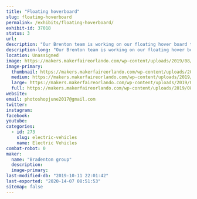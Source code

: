 ```yaml
---
title: "Floating hoverboard"
slug: floating-hoverboard
permalink: /exhibits/floating-hoverboard/
exhibit-id: 37018
status: 3
url: 
description: "Our Brenton team is working on our floating hover board to experiment science, computer science and technology."
description-long: "Our Brenton team is working on our floating hover board to experiment science, computer science and technology."
location: Unassigned
image: https://makers.makerfaireorlando.com/wp-content/uploads/2019/08/back-to-the-future.jpg
image-primary:
  thumbnail: https://makers.makerfaireorlando.com/wp-content/uploads/2019/08/back-to-the-future-150x150.jpg
  medium: https://makers.makerfaireorlando.com/wp-content/uploads/2019/08/back-to-the-future-300x222.jpg
  large: https://makers.makerfaireorlando.com/wp-content/uploads/2019/08/back-to-the-future.jpg
  full: https://makers.makerfaireorlando.com/wp-content/uploads/2019/08/back-to-the-future.jpg
website: 
email: photoshopjune2017@gmail.com
twitter: 
instagram: 
facebook: 
youtube: 
categories:
  - id: 273
    slug: electric-vehicles
    name: Electric Vehicles
combat-robot: 0
maker:
  name: "Bradenton group"
  description:
  image-primary: 
last-modified-db: "2019-10-11 22:01:42"
last-exported: "2020-14-07 08:51:53"
sitemap: false
---
```

